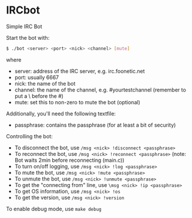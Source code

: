 IRCbot
======

Simple IRC Bot

Start the bot with:
  ```bash
  $ ./bot <server> <port> <nick> <channel> [mute]
  ```
where 
* server: address of the IRC server, e.g. irc.foonetic.net
* port: usually 6667
* nick: the name of the bot
* channel: the name of the channel, e.g. \#yourtestchannel (remember to put a \ before the #)
* mute: set this to non-zero to mute the bot (optional)

Additionally, you'll need the following textfile:
* passphrase: contains the passphrase (for at least a bit of security)

Controlling the bot:
* To disconnect the bot, use `/msg <nick> !disconnect <passphrase>`
* To reconnect the bot, use `/msg <nick> !reconnect <passphrase>` (note: Bot waits 2min before reconnecting (main.c))
* To turn on/off logging,  use `/msg <nick> !log <passphrase>`
* To mute the bot, use `/msg <nick> !mute <passphrase>`
* To unmute the bot, use `/msg <nick> !unmute <passphrase>`
* To get the "connecting from" line, use `\msg <nick> !ip <passphrase>`
* To get OS information, use `/msg <nick> !os`
* To get the version, use `/msg <nick> !version`

To enable debug mode, use `make debug`
